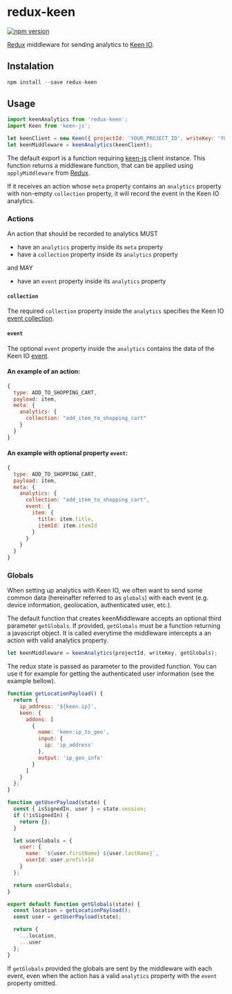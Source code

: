 redux-keen
==========

[![npm version](https://img.shields.io/npm/v/redux-keen.svg?style=flat-square)](https://www.npmjs.com/package/redux-keen)

[Redux](http://rackt.github.io/redux) middleware for sending analytics to [Keen IO](https://keen.io/).

## Instalation

```js
npm install --save redux-keen
```

## Usage

```js
import keenAnalytics from 'redux-keen';
import Keen from 'keen-js';

let keenClient = new Keen({ projectId: 'YOUR_PROJECT_ID', writeKey: 'YOUR_WRITE_KEY' });
let keenMiddleware = keenAnalytics(keenClient);
```

The default export is a function requiring [keen-js](https://github.com/keen/keen-js) client instance. This function returns a middleware function, that can be applied using `applyMiddleware` from [Redux](http://rackt.github.io/redux).

If it receives an action whose `meta` property contains an `analytics` property with non-empty `collection` property, it will record the event in the Keen IO analytics.

### Actions

An action that should be recorded to analytics MUST
- have an `analytics` property inside its `meta` property
- have a `collection` property inside its `analytics` property

and MAY
- have an `event` property inside its `analytics` property

#### `collection`
The required `collection` property inside the `analytics` specifies the Keen IO [event collection](https://keen.io/docs/api/#event-collections).

#### `event`
The optional `event` property inside the `analytics` contains the data of the Keen IO [event](https://keen.io/docs/api/#events).


#### An example of an action:
```js
{
  type: ADD_TO_SHOPPING_CART,
  payload: item,
  meta: {
    analytics: {
      collection: "add_item_to_shopping_cart"
    }
  }
}
```

#### An example with optional property `event`:
```js
{
  type: ADD_TO_SHOPPING_CART,
  payload: item,
  meta: {
    analytics: {
      collection: "add_item_to_shopping_cart",
      event: {
        item: {
          title: item.title,
          itemId: item.itemId
        }
      }
    }
  }
}
```


### Globals
When setting up analytics with Keen IO, we often want to send some common data (hereinafter referred to as `globals`) with each event (e.g. device information, geolocation, authenticated user, etc.).

The default function that creates keenMiddleware accepts an optional third parameter `getGlobals`.
If provided, `getGlobals` must be a function returning a javascript object. It is called everytime the middleware intercepts a an action with valid analytics property.

```js
let keenMiddleware = keenAnalytics(projectId, writeKey, getGlobals);
```

The redux state is passed as parameter to the provided function. You can use it for example for getting the authenticated user information (see the example bellow).

```js
function getLocationPayload() {
  return {
    ip_address: '${keen.ip}',
    keen: {
      addons: [
        {
          name: 'keen:ip_to_geo',
          input: {
            ip: 'ip_address'
          },
          output: 'ip_geo_info'
        }
      ]
    }
  };
}

function getUserPayload(state) {
  const { isSignedIn, user } = state.session;
  if (!isSignedIn) {
    return {};
  }

  let userGlobals = {
    user: {
      name: `${user.firstName} ${user.lastName}`,
      userId: user.profileId
    }
  };

  return userGlobals;
}

export default function getGlobals(state) {
  const location = getLocationPayload();
  const user = getUserPayload(state);

  return {
    ...location,
    ...user
  };
}
```

If `getGlobals` provided the globals are sent by the middleware with each event, even when the action has a valid `analytics` property with the `event` property omitted.
